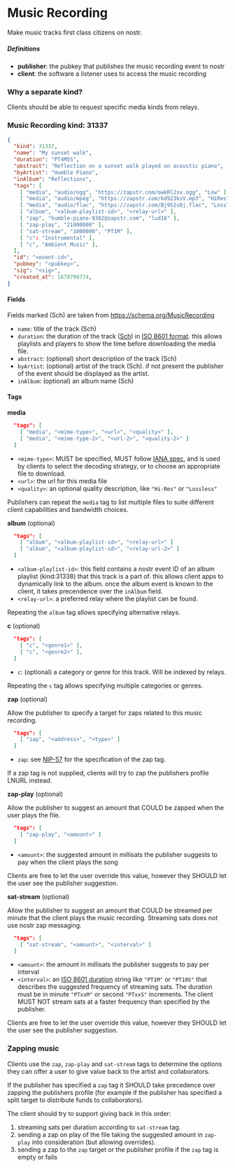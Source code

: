 # Music Recording

Make music tracks first class citizens on nostr.

##### Definitions

 - **publisher**: the pubkey that publishes the music recording event to nostr
 - **client**: the software a listener uses to access the music recording

### Why a separate kind?

Clients should be able to request specific media kinds from relays.

### Music Recording kind: 31337

```JSON
{
  "kind": 31337,
  "name": "My sunset walk",
  "duration": "PT4M5S",
  "abstract": "Reflection on a sunset walk played on acoustic piano",
  "byArtist": "Humble Piano",
  "inAlbum": "Reflections",
  "tags": [
    [ "media", "audio/ogg", "https://zapstr.com/owkRl2sx.ogg", "Low" ],
    [ "media", "audio/mpeg", "https://zapstr.com/kd923ksV.mp3", "HiRes" ],
    [ "media", "audio/flac", "https://zapstr.com/Bj9S2s8j.flac", "Lossless" ],
    [ "album", "<album-playlist-id>", "<relay-url>" ],
    [ "zap", "humble-piano-9382@zapstr.com", "lud16" ],
    [ "zap-play", "21000000" ],
    [ "sat-stream", "1000000", "PT1M" ],
    [ "c": "Instrumental" ],
    [ "c", "Ambient Music" ],
  ],
  "id": "<event-id>",
  "pubkey": "<pubkey>",
  "sig": "<sig>",
  "created_at": 1679790774,
}
```

#### Fields

Fields marked (Sch) are taken from https://schema.org/MusicRecording

 - `name`: title of the track (Sch)
 - `duration`: the duration of the track ([Sch](https://schema.org/duration)) in [ISO 8601 format](https://en.wikipedia.org/wiki/ISO_8601#Durations). this allows playlists and players to show the time before downloading the media file.
 - `abstract`: (optional) short description of the track (Sch)
 - `byArtist`: (optional) artist of the track (Sch).
	if not present the publisher of the event should be displayed as the artist.
 - `inAlbum`: (optional) an album name (Sch)
 
#### Tags

**media**

```JSON
  "tags": [
  	[ "media", "<mime-type>", "<url>", "<quality>" ],
  	[ "media", "<mime-type-2>", "<url-2>", "<quality-2>" ]
  ]
```

 - `<mime-type>`: MUST be specified, MUST follow [IANA spec](https://www.iana.org/assignments/media-types/media-types.xhtml#audio), and is used by clients to select the decoding strategy, or to choose an appropriate file to download.
 - `<url>`: the url for this media file
 - `<quality>`: an optional quality description, like `"Hi-Res"` or `"Lossless"`

Publishers can repeat the `media` tag to list multiple files to suite different client capabilities and bandwidth choices.
 
**album** (optional)
 
```JSON
  "tags": [
  	[ "album", "<album-playlist-id>", "<relay-url>" ]
  	[ "album", "<album-playlist-id>", "<relay-url-2>" ]
  ]

```

 - `<album-playlist-id>`: this field contains a nostr event ID of an album playlist (kind:31338) that this track is a part of. this allows client apps to dynamically link to the album. once the album event is known to the client, it takes precendence over the `inAlbum` field.
 - `<relay-url>`: a preferred relay where the playlist can be found.

Repeating the `album` tag allows specifying alternative relays.

**c** (optional)

```JSON
  "tags": [
    [ "c", "<genre1>" ],
    [ "c", "<genre2>" ],
  ]
```

 - `c`: (optional) a category or genre for this track. Will be indexed by relays.

Repeating the `c` tag allows specifying multiple categories or genres.

**zap** (optional)

Allow the publisher to specify a target for zaps related to this music recording.

```JSON
  "tags": [
  	[ "zap", "<address>", "<type>" ]
  ]

```

 - `zap`: see [NIP-57](57.md#appendix-g-zap-tag-on-zapped-event) for the specification of the zap tag.

If a zap tag is not supplied, clients will try to zap the publishers profile LNURL instead.

**zap-play** (optional)

Allow the publisher to suggest an amount that COULD be zapped when the user plays the file.

```JSON
  "tags": [
  	[ "zap-play", "<amount>" ]
  ]
```
 - `<amount>`: the suggested amount in millisats the publisher suggests to pay when the client plays the song

Clients are free to let the user override this value, however they SHOULD let the user see the publisher suggestion.

**sat-stream** (optional)

Allow the publisher to suggest an amount that COULD be streamed per minute that the client plays the music recording. Streaming sats does not use nostr zap messaging.

```JSON
  "tags": [
  	[ "sat-stream", "<amount>", "<interval>" ]
  ]
```

 - `<amount>`: the amount in millisats the publisher suggests to pay per interval
 - `<interval>`: an [ISO 8601 duration](https://en.wikipedia.org/wiki/ISO_8601#Durations) string like `"PT1M"` or `"PT10S"` that describes the suggested frequency of streaming sats. The duration must be in minute `"PTxxM"` or second `"PTxxS"` increments. The client MUST NOT stream sats at a faster frequency than specified by the publisher.

Clients are free to let the user override this value, however they SHOULD let the user see the publisher suggestion.

### Zapping music

Clients use the `zap`, `zap-play` and `sat-stream` tags to determine the options they can offer a user to give value back to the artist and collaborators.

If the publisher has specified a `zap` tag it SHOULD take precedence over zapping the publishers profile (for example if the publisher has specified a split target to distribute funds to collaborators).

The client should try to support giving back in this order:

1. streaming sats per duration according to `sat-stream` tag.
2. sending a zap on play of the file taking the suggested amount in `zap-play` into consideration (but allowing overrides).
3. sending a zap to the `zap` target or the publisher profile if the `zap` tag is empty or fails
